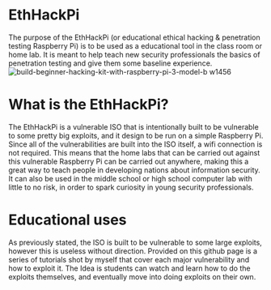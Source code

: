 # EthHackPi
The purpose of the EthHackPi (or educational ethical hacking & penetration testing Raspberry Pi) is to be used as a educational tool in the class room or home lab. It is meant to help teach new security professionals the basics of penetration testing and give them some baseline experience.
![build-beginner-hacking-kit-with-raspberry-pi-3-model-b w1456](https://user-images.githubusercontent.com/70776319/197066110-e22967c0-f931-4c30-906d-daaff861bab4.jpg)
# What is the EthHackPi?
The EthHackPi is a vulnerable ISO that is intentionally built to be vulnerable to some pretty big exploits, and it design to be run on a simple Raspberry Pi. Since all of the vulnerabilities are built into the ISO itself, a wifi connection is not required. This means that the home labs that can be carried out against this vulnerable Raspberry Pi can be carried out anywhere, making this a great way to teach people in developing nations about information security. It can also be used in the middle school or high school computer lab with little to no risk, in order to spark curiosity in young security professionals.
# Educational uses
As previously stated, the ISO is built to be vulnerable to some large exploits, however this is useless without direction. Provided on this github page is a series of tutorials shot by myself that cover each major vulnerability and how to exploit it. The Idea is students can watch and learn how to do the exploits themselves, and eventually move into doing exploits on their own.
